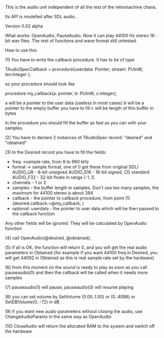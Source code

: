 This is the audio unit independent of all the rest of the retromachine chaos. 

Its API is modelled after SDL audio.

Version 0.02 alpha

What works: OpenAudio, PauseAudio. Now it can play 44100 Hz stereo 16-bit wav files.
The rest of functions and wave format still untested.

How to use this:

(1) You have to write the callback procedure. It has to be of type

TAudioSpecCallback = procedure(userdata: Pointer; stream: PUInt8; len:Integer );  

 so your procedure should look like

procedure my_callback(a: pointer; b: PUInt8; c:integer);

a will be a pointer to the user data (useless in most cases)
b will be a pointer to the empty buffer you have to fill
c will be length of this buffer in bytes

In the procedure you should fill the buffer as fast as you can with your samples.

(2) You have to declare 2 instances ot TAudioSpec record: "desired" and "obtained" 

(3) In the Desired record you have to fill the fields:
 - freq ->sample rate, from 8 to 960 kHz
 - format -> sample format, one of  (I got these from original SDL)     
      AUDIO_U8   - 8-bit unsigned
      AUDIO_S16 - 16-bit signed, CD standard
      AUDIO_F32 - 32-bit floats in range [-1..1]
 - channels - 1 or 2
 - samples - the buffer length in samples. Don't use too many samples, the maximum for 44100 stereo is about 384
 - callback - the pointer to callback procedure, from point (1) (desired.callback:=@my_callback; )
 - optional: userdata - the pointer to user data which will be then passed to the callback function

Any other fields will be ignored. They will be calculated by OpenAudio function 

(4) call OpenAudio(@desired, @obtained);

(5) if all is OK, the function will return 0, and you will get the real audio parameters in Obtained (for example if you want 44100 freq in Desired, you will get 44092 in Obtained as this is real sample rate set by the hardware)

(6) from this moment on the sound is ready to play as soon as you call pauseaudio(0) and then the callback will be called when it needs more samples
 
(7) pauseaudio(1) will pause, pauseaudio(0) will resume playing

(8) you can set volume by SetVolume (0.00..1.00) or (0..4096) or SetDBVolume(0..-72) in dB

(9) if you want new audio parameters without closing the audio, use ChangeAudioParams in the same way as OpenAudio

(10) CloseAudio will return the allocated RAM to the system and switch off the hardware


